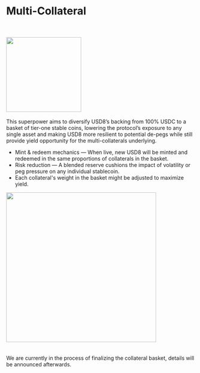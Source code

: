 # Multi-Collateral
<br/><br/><img src="http://usd8.finance/assets/power-collateral.png" width="200px" /><br/><br/>
This superpower aims to diversify USD8’s backing from 100% USDC to a basket of tier-one stable coins, lowering the protocol’s exposure to any single asset and making USD8 more resilient to potential de-pegs while still provide yield opportunity for the multi-collaterals underlying.

- Mint & redeem mechanics — When live, new USD8 will be minted and redeemed in the same proportions of collaterals in the basket.   
- Risk reduction — A blended reserve cushions the impact of volatility or peg pressure on any individual stablecoin.    
- Each collateral's weight in the basket might be adjusted to maximize yield. 

<img src="/assets/multiCollateral.png" width="400"/><br/><br/><br/>
We are currently in the process of finalizing the collateral basket, details will be announced afterwards.




